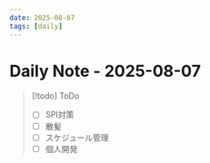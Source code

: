 ```yaml
---
date: 2025-08-07
tags: [daily]
---
```


# Daily Note - 2025-08-07

> [!todo] ToDo
> - [ ] SPI対策
> - [ ] 散髪
> - [ ] スケジュール管理
> - [ ] 個人開発
